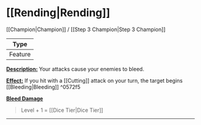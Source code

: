 # [[Rending|Rending]]
[[Champion|Champion]] / [[Step 3 Champion|Step 3 Champion]]

| Type | 
| --- | 
| Feature | 
<u>**Description:**</u> Your attacks cause your enemies to bleed.

<u>**Effect:**</u> If you hit with a [[Cutting]] attack on your turn, the target begins [[Bleeding|Bleeding]] ^0572f5


<u>**Bleed Damage**</u>
>Level + 1 = [[Dice Tier|Dice Tier]]
---